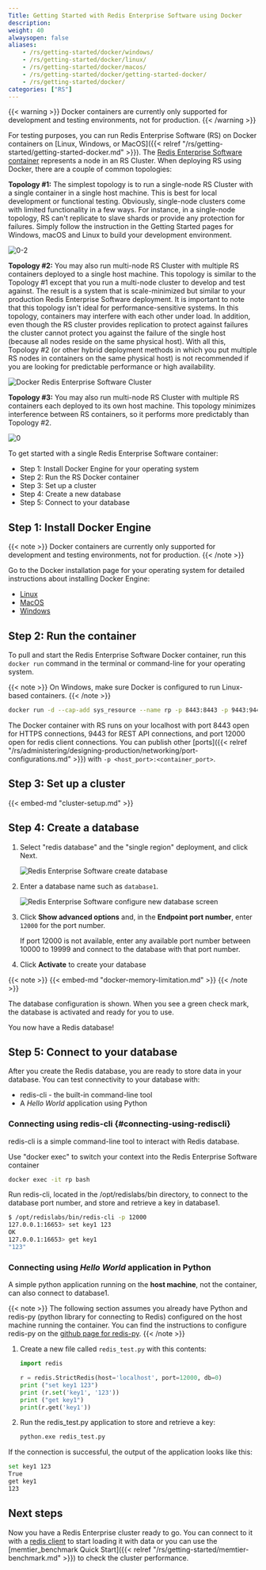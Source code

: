 ```yaml
---
Title: Getting Started with Redis Enterprise Software using Docker
description:
weight: 40
alwaysopen: false
aliases:
    - /rs/getting-started/docker/windows/
    - /rs/getting-started/docker/linux/
    - /rs/getting-started/docker/macos/
    - /rs/getting-started/docker/getting-started-docker/
    - /rs/getting-started/docker/
categories: ["RS"]
---
```

{{< warning >}}
Docker containers are currently only supported for development and testing environments, not for production.
{{< /warning >}}

For testing purposes, you can run Redis Enterprise Software (RS) on Docker containers on
[Linux, Windows, or MacOS]({{< relref "/rs/getting-started/getting-started-docker.md" >}}).
The [Redis Enterprise Software container](https://hub.docker.com/r/redislabs/redis/)
represents a node in an RS Cluster. When deploying RS using Docker, there are a couple
of common topologies:

**Topology #1:** The simplest topology is to run a single-node RS Cluster with a single container in a single host machine. This is best for local development or functional testing. Obviously, single-node clusters come with limited functionality in a few ways. For instance, in a single-node topology, RS can't replicate to slave shards or provide any protection for failures. Simply follow the instruction in the Getting Started pages for Windows, macOS and Linux to build your development environment.

![0-2](/images/rs/0-2.png?width=255&height=378)

**Topology #2:** You may also run multi-node RS Cluster with multiple RS containers deployed to a single host machine. This topology is similar to the Topology #1 except that you run a multi-node cluster to develop and test against. The result is a system that is scale-minimized but similar to your production Redis Enterprise Software deployment. It is important to note that this topology isn't ideal for performance-sensitive systems. In this topology, containers may interfere with each other under load. In addition, even though the RS cluster provides replication to protect against failures  the cluster cannot protect you against the failure of the single host (because all nodes reside on the same physical host). With all this, Topology #2 (or other hybrid deployment methods in which you put multiple RS nodes in containers on the same physical host) is not recommended if you are looking for predictable performance or high availability.

![Docker Redis Enterprise Software Cluster](/images/rs/0-1.png?width=777&height=380)

**Topology #3:** You may also run multi-node RS Cluster with multiple RS containers each deployed to its own host machine. This topology minimizes interference between RS containers, so it performs more predictably than Topology #2.

![0](/images/rs/0.png?width=780&height=380)

To get started with a single Redis Enterprise Software container:

- Step 1: Install Docker Engine for your operating system
- Step 2: Run the RS Docker container
- Step 3: Set up a cluster
- Step 4: Create a new database
- Step 5: Connect to your database

## Step 1: Install Docker Engine

{{< note >}}
Docker containers are currently only supported for development and testing environments, not for production.
{{< /note >}}

Go to the Docker installation page for your operating system for detailed instructions
about installing Docker Engine:

- [Linux](https://docs.docker.com/install/#supported-platforms)
- [MacOS](https://docs.docker.com/docker-for-mac/install/)
- [Windows](https://store.docker.com/editions/community/docker-ce-desktop-windows)

## Step 2: Run the container

To pull and start the Redis Enterprise Software Docker container, run this
`docker run` command in the terminal or command-line for your operating system.

{{< note >}}
On Windows, make sure Docker is configured to run Linux-based containers.
{{< /note >}}

```sh
docker run -d --cap-add sys_resource --name rp -p 8443:8443 -p 9443:9443 -p 12000:12000 redislabs/redis
```

The Docker container with RS runs on your localhost with port 8443 open for HTTPS
connections, 9443 for REST API connections, and port 12000 open for redis client connections.
You can publish other [ports]({{< relref "/rs/administering/designing-production/networking/port-configurations.md" >}})
with `-p <host_port>:<container_port>`.

## Step 3: Set up a cluster

{{< embed-md "cluster-setup.md" >}}

## Step 4: Create a database

1. Select "redis database" and the "single region" deployment, and click Next.

    ![Redis Enterprise Software create database](/images/rs/getstarted-newdatabase.png)

1. Enter a database name such as `database1`.

    ![Redis Enterprise Software configure new database
screen](/images/rs/getstarted-createdatabase.png)

1. Click **Show advanced options** and, in the **Endpoint port number**,
enter `12000` for the port number.

    If port 12000 is not available, enter any available port number between 10000 to 19999
    and connect to the database with that port number.

1. Click **Activate** to create your database

{{< note >}}
{{< embed-md "docker-memory-limitation.md" >}}
{{< /note >}}

The database configuration is shown.
When you see a green check mark, the database is activated and ready for you to use.

You now have a Redis database!

## Step 5: Connect to your database

After you create the Redis database, you are ready to store data in your
database. You can test connectivity to your database with:

- redis-cli - the built-in command-line tool
- A _Hello World_ application using Python

### Connecting using redis-cli {#connecting-using-rediscli}

redis-cli is a simple command-line tool to interact with Redis database.

Use "docker exec" to switch your context into the Redis Enterprise
Software container

```sh
docker exec -it rp bash
```

Run redis-cli, located in the /opt/redislabs/bin directory, to connect
to the database port number, and store and retrieve a key in database1.

```sh
$ /opt/redislabs/bin/redis-cli -p 12000
127.0.0.1:16653> set key1 123
OK
127.0.0.1:16653> get key1
"123"
```

### Connecting using _Hello World_ application in Python

A simple python application running on the **host machine**, not the
container, can also connect to database1.

{{< note >}}
The following section assumes you already have Python
and redis-py (python library for connecting to Redis) configured on the host machine running the container.
You can find the instructions to configure redis-py on the [github page for redis-py](https://github.com/andymccurdy/redis-py).
{{< /note >}}

1. Create a new file called `redis_test.py` with this contents:

    ```python
    import redis

    r = redis.StrictRedis(host='localhost', port=12000, db=0)
    print ("set key1 123")
    print (r.set('key1', '123'))
    print ("get key1")
    print(r.get('key1'))
    ```

1. Run the redis_test.py application to store and retrieve a key:

    ```sh
    python.exe redis_test.py
    ```

If the connection is successful, the output of the application looks like this:

```sh
set key1 123
True
get key1
123
```

## Next steps

Now you have a Redis Enterprise cluster ready to go. You can connect to it with
a [redis client](https://redis.io/clients) to start loading it with data or
you can use the [memtier_benchmark Quick Start]({{< relref "/rs/getting-started/memtier-benchmark.md" >}})
to check the cluster performance.
